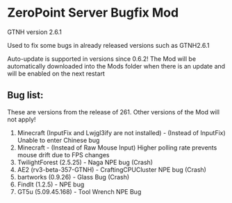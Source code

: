 # ZeroPoint Server Bugfix Mod
GTNH version 2.6.1

Used to fix some bugs in already released versions such as GTNH2.6.1

Auto-update is supported in versions since 0.6.2! The Mod will be automatically downloaded into the Mods folder when there is an update and will be enabled on the next restart

## Bug list:

These are versions from the release of 261. Other versions of the Mod will not apply!
1. Minecraft (InputFix and Lwjgl3ify are not installed) - (Instead of InputFix) Unable to enter Chinese bug
2. Minecraft - (Instead of Raw Mouse Input) Higher polling rate prevents mouse drift due to FPS changes
3. TwilightForest (2.5.25) - Naga NPE bug (Crash)
4. AE2 (rv3-beta-357-GTNH) - CraftingCPUCluster NPE bug (Crash)
5. bartworks (0.9.26) - Glass Bug (Crash)
6. FindIt (1.2.5) - NPE bug
7. GT5u (5.09.45.168) - Tool Wrench NPE Bug

